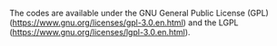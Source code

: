 The codes are available under the GNU General Public License (GPL) (https://www.gnu.org/licenses/gpl-3.0.en.html) and the LGPL (https://www.gnu.org/licenses/lgpl-3.0.en.html).
